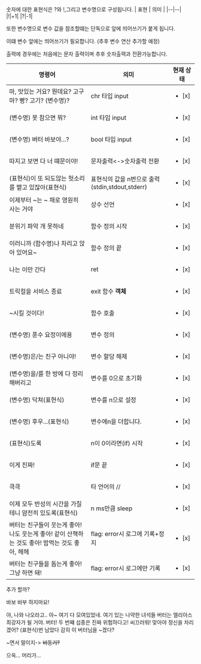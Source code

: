 숫자에 대한 표현식은 ?와 !,그리고 변수명으로 구성됩니다.
| 표현 | 의미 |
|--|--|
|!|+1|
|?|-1|

또한 변수명으로 변수 값을 참조할떄는 단독으로 앞에 띄어쓰기가 붙게 됩니다.

이떄 변수 앞에는 띄어쓰기가 필요합니다.
(추후 변수 연산 추가할 예정)

출력에 경우에는 처음에는 문자 출력이며 추후 숫자출력과 전환가능합니다.

| 명령어                                                                                         | 의미                                            | 현재 상태              |
| ---------------------------------------------------------------------------------------------- | ----------------------------------------------- | ---------------------- |
| 마, 맛있는 거요? 뭔데요? 고구마? 빵? 고기? (변수명)?                                           | chr 타입 input                                  | <ul><li>[x] </li></ul> |
| (변수명) 못 참으면 뭐?                                                                         | int 타입 input                                  | <ul><li>[x] </li></ul> |
| (변수명) 버터 바보야...?                                                                       | bool 타입 input                                 | <ul><li>[x] </li></ul> |
| 따지고 보면 다 너 떄문이야!                                                                    | 문자출력<->숫자출력 전환                        | <ul><li>[x] </li></ul> |
| (표현식)이 또 되도않는 헛소리를 뱉고 있잖아(표현식)                                            | 표현식의 값을 n번으로 출력(stdin,stdout,stderr) | <ul><li>[x] </li></ul> |
| 이제부터 ~는 ~ 채로 영원히 사는 거야                                                           | 상수 선언                                       | <ul><li>[x] </li></ul> |
| 분위기 파악 개 못하네                                                                          | 함수 정의 시작                                  | <ul><li>[x] </li></ul> |
| 이러니까 (함수명)나 차리고 앉아 있어요~                                                        | 함수 정의 끝                                    | <ul><li>[x] </li></ul> |
| 나는 이만 간다                                                                                 | ret                                             | <ul><li>[x] </li></ul> |
| 트릭컬을 서비스 종료                                                                           | exit 함수 **객체**                              | <ul><li>[x] </li></ul> |
| ~시킬 것이다!                                                                                  | 함수 호출                                       | <ul><li>[x] </li></ul> |
| (변수명) 푼수 요정이에용                                                                       | 변수 정의                                       | <ul><li>[x] </li></ul> |
| (변수명)은/는 친구 아니야!                                                                     | 변수 할당 해제                                  | <ul><li>[x] </li></ul> |
| (변수명)을/를 한 방에 다 정리해버리고                                                          | 변수를 0으로 초기화                             | <ul><li>[x] </li></ul> |
| (변수명) 닥쳐(표현식)                                                                          | 변수를 n으로 설정                               | <ul><li>[x] </li></ul> |
| (변수명) 후우...(표현식)                                                                       | 변수에n을 더합니다.                             | <ul><li>[x] </li></ul> |
| (표현식)도록                                                                                   | n이 0이라면(if) 시작                            | <ul><li>[x] </li></ul> |
| 이게 진짜!                                                                                     | if문 끝                                         | <ul><li>[x] </li></ul> |
| 큭큭                                                                                           | 타 언어의 //                                    | <ul><li>[x] </li></ul> |
| 이제 모두 반성의 시간을 가질테니 얌전히 있도록(표현식)                                         | n ms만큼 sleep                                  | <ul><li>[x] </li></ul> |
| 버터는 친구들이 웃는게 좋아! 나도 웃는게 좋아! 같이 산책하는 것도 좋아! 밥먹는 것도 좋아, 헤헤 | flag: error시 로그에 기록+정지                  | <ul><li>[x] </li></ul> |
| 버터는 친구들을 돕는게 좋아! 그냥 하면 돼!                                                     | flag: error시 로그에만 기록                     | <ul><li>[x] </li></ul> |

추가 할까?

바보 바부 하지마요!

야, 나와
나오라고..
아~ 여기 다 모여있었네.
여기 있는 나약한 녀석들
버터는 엘리아스 최강자가 될 거야.
버터! 두 번쨰 섭종은 진짜 위험하다고!
씨끄러워! 맞아야 정신을 차리겠어?
(표현식)번 남았다
감히 이 버터님을 ~겠다?

~면서 말이지-> ~~비동기?~~

으윽... 머리가...
